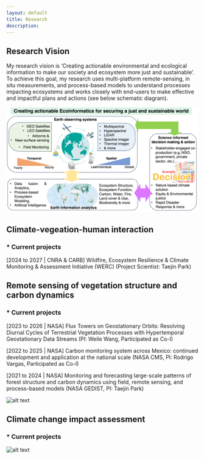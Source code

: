 ```yaml
---
layout: default
title: Research 
description: 
---
```

## Research Vision

My research vision is ‘Creating actionable environmental and ecological information to make our society and ecosystem more just and sustainable’. To achieve this goal, my research uses multi-platform remote-sensing, in situ measurements, and process-based models to understand processes impacting ecosystems and works closely with end-users to make effective and impactful plans and actions (see below schematic diagram). 

![alt text](assets/images/Park_Figure1.png "Logo Title Text 1")

## Climate-vegeation-human interaction
  ### * Current projects
  [2024 to 2027 | CNRA & CARB] Wildfire, Ecosystem Resilience & Climate Monitoring & Assessment Initiative (WERC) (Project Scientist: Taejin Park)




## Remote sensing of vegetation structure and carbon dynamics
  ### * Current projects
  [2023 to 2026 | NASA] Flux Towers on Geostationary Orbits: Resolving Diurnal Cycles of Terrestrial Vegetation Processes with Hypertemporal Geostationary Data Streams (PI: Weile Wang, Participated as Co-I)
  
  [2022 to 2025 | NASA] Carbon monitoring system across Mexico: continued development and application at the national scale (NASA CMS, PI: Rodrigo Vargas, Participated as Co-I)

  [2021 to 2024 | NASA] Monitoring and forecasting large-scale patterns of forest structure and carbon dynamics using field, remote sensing, and process-based models (NASA GEDIST, PI: Taejin Park)

  
  ![alt text](assets/images/Park_Figure2.png "Logo Title Text 2")





## Climate change impact assessment
  ### * Current projects
  ![alt text](assets/images/Park_Figure2.png "Logo Title Text 2")









